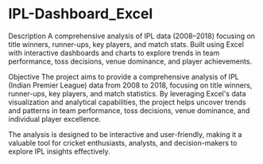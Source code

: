 # IPL-Dashboard_Excel
Description
A comprehensive analysis of IPL data (2008–2018) focusing on title winners, runner-ups, key players, and match stats. Built using Excel with interactive dashboards and charts to explore trends in team performance, toss decisions, venue dominance, and player achievements.

Objective
The project aims to provide a comprehensive analysis of IPL (Indian Premier League) data from 2008 to 2018, focusing on title winners, runner-ups, key players, and match statistics. By leveraging Excel's data visualization and analytical capabilities, the project helps uncover trends and patterns in team performance, toss decisions, venue dominance, and individual player excellence.

The analysis is designed to be interactive and user-friendly, making it a valuable tool for cricket enthusiasts, analysts, and decision-makers to explore IPL insights effectively.
